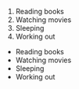 1. Reading books
2. Watching movies
3. Sleeping
4. Working out

- Reading books
- Watching movies
- Sleeping
- Working out
